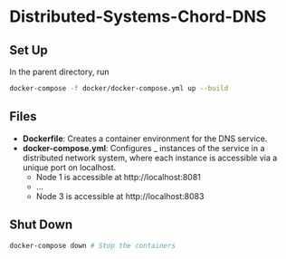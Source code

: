 # Distributed-Systems-Chord-DNS



## Set Up
In the parent directory, run
```bash
docker-compose -f docker/docker-compose.yml up --build
```



## Files
* __Dockerfile__: Creates a container environment for the DNS service.
* __docker-compose.yml__: Configures _ instances of the service in a distributed network system, where each instance is accessible via a unique port on localhost.
    * Node 1 is accessible at http://localhost:8081
    * ...
    * Node 3 is accessible at http://localhost:8083



## Shut Down

```bash
docker-compose down # Stop the containers
```
